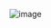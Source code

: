 ![image](https://github.com/weversonmelky/flutuar/assets/107736909/13e49841-0b24-453a-a593-8c9090cc334c)
